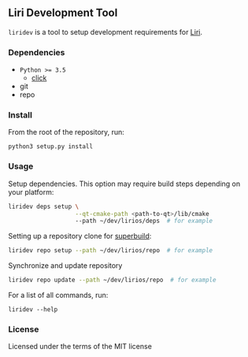 ## Liri Development Tool

`liridev` is a tool to setup development requirements for [Liri][liri-gh].

### Dependencies
* `Python >= 3.5`
    * [click](http://click.pocoo.org)
* git
* repo

### Install
From the root of the repository, run:
```
python3 setup.py install
```

### Usage

Setup dependencies. This option may require build steps depending on your platform:
```sh
liridev deps setup \
                   --qt-cmake-path <path-to-qt>/lib/cmake
                   --path ~/dev/lirios/deps  # for example
```
Setting up a repository clone for [superbuild][lirios-superbuild-gh]:
```sh
liridev repo setup --path ~/dev/lirios/repo  # for example
```
Synchronize and update repository
```sh
liridev repo update --path ~/dev/lirios/repo  # for example
```

For a list of all commands, run:
```
liridev --help
```

### License
Licensed under the terms of the MIT license

[liri-gh]: https://github.com/lirios
[click-website]: http://click.pocoo.org
[lirios-superbuild-gh]: https://github.com/lirios/lirios
